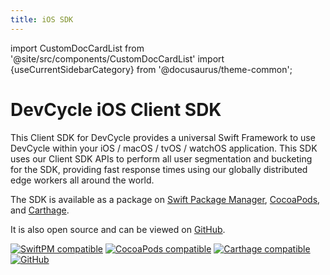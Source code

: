 ```yaml
---
title: iOS SDK
---
```


import CustomDocCardList from '@site/src/components/CustomDocCardList'
import {useCurrentSidebarCategory} from '@docusaurus/theme-common';

# DevCycle iOS Client SDK

This Client SDK for DevCycle provides a universal Swift Framework to use DevCycle within your 
iOS / macOS / tvOS / watchOS application. This SDK uses our Client SDK APIs to perform all user 
segmentation and bucketing for the SDK, providing fast response times using our globally distributed 
edge workers all around the world.

<CustomDocCardList items={useCurrentSidebarCategory().items} columnWidth={6} />

The SDK is available as a package on [Swift Package Manager](https://swift.org/package-manager/), [CocoaPods](https://cocoapods.org/pods/DevCycle), and [Carthage](https://github.com/Carthage/Carthage).

It is also open source and can be viewed on [GitHub](https://github.com/DevCycleHQ/ios-client-sdk).

[![SwiftPM compatible](https://img.shields.io/badge/SwiftPM-compatible-4BC51D.svg?style=flat)](https://swift.org/package-manager/)
[![CocoaPods compatible](https://img.shields.io/cocoapods/v/DevCycle.svg)](https://cocoapods.org/pods/DevCycle)
[![Carthage compatible](https://img.shields.io/badge/Carthage-compatible-4BC51D.svg?style=flat)](https://github.com/Carthage/Carthage)
[![GitHub](https://img.shields.io/github/stars/devcyclehq/ios-client-sdk.svg?style=social&label=Star&maxAge=2592000)](https://github.com/devcyclehq/ios-client-sdk)

